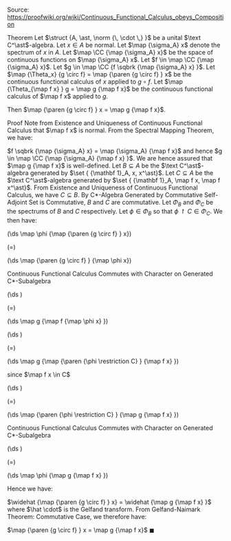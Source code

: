 # 

Source: https://proofwiki.org/wiki/Continuous_Functional_Calculus_obeys_Composition

Theorem
Let $\struct {A, \ast, \norm {\, \cdot \,} }$ be a unital $\text C^\ast$-algebra.
Let $x \in A$ be normal. 
Let $\map {\sigma_A} x$ denote the spectrum of $x$ in $A$.
Let $\map \CC {\map {\sigma_A} x}$ be the space of continuous functions on $\map {\sigma_A} x$.
Let $f \in \map \CC {\map {\sigma_A} x}$.
Let $g \in \map \CC {f \sqbrk {\map {\sigma_A} x} }$.
Let $\map {\Theta_x} {g \circ f} = \map {\paren {g \circ f} } x$ be the continuous functional calculus of $x$ applied to $g \circ f$.
Let $\map {\Theta_{\map f x} } g = \map g {\map f x}$ be the continuous functional calculus of $\map f x$ applied to $g$.

Then $\map {\paren {g \circ f} } x = \map g {\map f x}$.


Proof
Note from Existence and Uniqueness of Continuous Functional Calculus that $\map f x$ is normal.
From the Spectral Mapping Theorem, we have:

$f \sqbrk {\map {\sigma_A} x} = \map {\sigma_A} {\map f x}$
and hence $g \in \map \CC {\map {\sigma_A} {\map f x} }$.
We are hence assured that $\map g {\map f x}$ is well-defined.
Let $B \subseteq A$ be the $\text C^\ast$-algebra generated by $\set { {\mathbf 1}_A, x, x^\ast}$.
Let $C \subseteq A$ be the $\text C^\ast$-algebra generated by $\set { {\mathbf 1}_A, \map f x, \map f x^\ast}$.
From Existence and Uniqueness of Continuous Functional Calculus, we have $C \subseteq B$. 
By C*-Algebra Generated by Commutative Self-Adjoint Set is Commutative, $B$ and $C$ are commutative.
Let $\Phi_B$ and $\Phi_C$ be the spectrums of $B$ and $C$ respectively. 
Let $\phi \in \Phi_B$ so that $\phi \restriction C \in \Phi_C$.
We then have:














\(\ds \map \phi {\map {\paren {g \circ f} } x}\)

\(=\)







\(\ds \map {\paren {g \circ f} } {\map \phi x}\)





Continuous Functional Calculus Commutes with Character on Generated C*-Subalgebra














\(\ds \)

\(=\)







\(\ds \map g {\map f {\map \phi x} }\)




















\(\ds \)

\(=\)







\(\ds \map g {\map {\paren {\phi \restriction C} } {\map f x} }\)





since $\map f x \in C$














\(\ds \)

\(=\)







\(\ds \map {\paren {\phi \restriction C} } {\map g {\map f x} }\)





Continuous Functional Calculus Commutes with Character on Generated C*-Subalgebra














\(\ds \)

\(=\)







\(\ds \map \phi {\map g {\map f x} }\)









Hence we have:

$\widehat {\map {\paren {g \circ f} } x} = \widehat {\map g {\map f x} }$
where $\hat \cdot$ is the Gelfand transform.
From Gelfand-Naimark Theorem: Commutative Case, we therefore have:

$\map {\paren {g \circ f} } x = \map g {\map f x}$
$\blacksquare$





